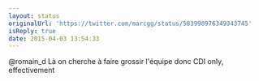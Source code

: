 ```yaml
---
layout: status
originalUrl: 'https://twitter.com/marcgg/status/583990976349343745'
isReply: true
date: 2015-04-03 13:54:33
---
```


@romain_d Là on cherche à faire grossir l'équipe donc CDI only, effectivement
